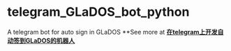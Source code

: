 # telegram_GLaDOS_bot_python
A telegram bot for auto sign in GLaDOS
**See more at **[在telegram上开发自动签到GLaDOS的机器人](https://blog.fhyq-dhy.cloud/index.php/tg_bot/44.html)**

